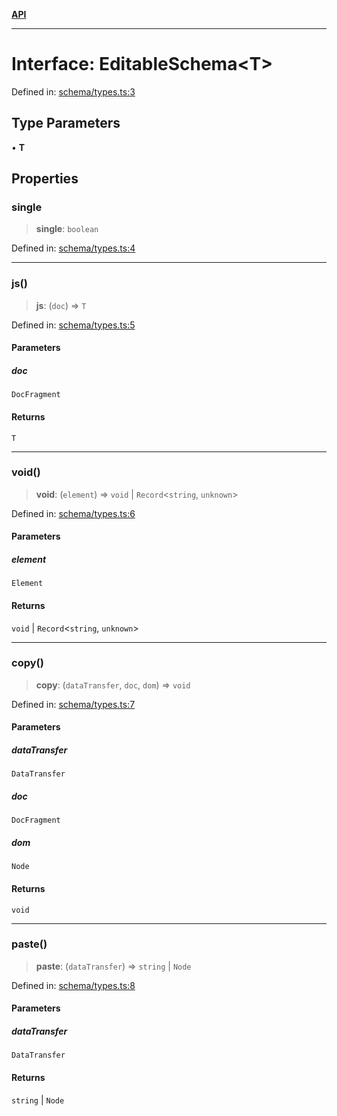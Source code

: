 [**API**](../API.md)

***

# Interface: EditableSchema\<T\>

Defined in: [schema/types.ts:3](https://github.com/inokawa/edix/blob/131b1e7d8f29930f3bf50bbd826431898e430ef2/src/core/schema/types.ts#L3)

## Type Parameters

• **T**

## Properties

### single

> **single**: `boolean`

Defined in: [schema/types.ts:4](https://github.com/inokawa/edix/blob/131b1e7d8f29930f3bf50bbd826431898e430ef2/src/core/schema/types.ts#L4)

***

### js()

> **js**: (`doc`) => `T`

Defined in: [schema/types.ts:5](https://github.com/inokawa/edix/blob/131b1e7d8f29930f3bf50bbd826431898e430ef2/src/core/schema/types.ts#L5)

#### Parameters

##### doc

`DocFragment`

#### Returns

`T`

***

### void()

> **void**: (`element`) => `void` \| `Record`\<`string`, `unknown`\>

Defined in: [schema/types.ts:6](https://github.com/inokawa/edix/blob/131b1e7d8f29930f3bf50bbd826431898e430ef2/src/core/schema/types.ts#L6)

#### Parameters

##### element

`Element`

#### Returns

`void` \| `Record`\<`string`, `unknown`\>

***

### copy()

> **copy**: (`dataTransfer`, `doc`, `dom`) => `void`

Defined in: [schema/types.ts:7](https://github.com/inokawa/edix/blob/131b1e7d8f29930f3bf50bbd826431898e430ef2/src/core/schema/types.ts#L7)

#### Parameters

##### dataTransfer

`DataTransfer`

##### doc

`DocFragment`

##### dom

`Node`

#### Returns

`void`

***

### paste()

> **paste**: (`dataTransfer`) => `string` \| `Node`

Defined in: [schema/types.ts:8](https://github.com/inokawa/edix/blob/131b1e7d8f29930f3bf50bbd826431898e430ef2/src/core/schema/types.ts#L8)

#### Parameters

##### dataTransfer

`DataTransfer`

#### Returns

`string` \| `Node`
